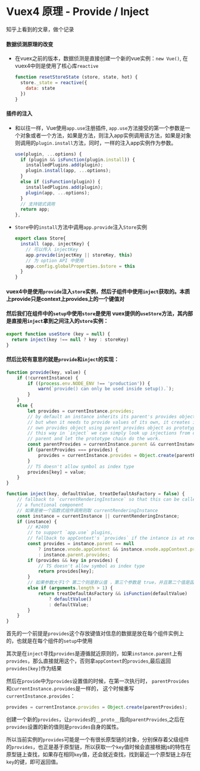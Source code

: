# Vuex4 原理 - Provide / Inject
知乎上看到的文章，做个记录
#### 数据侦测原理的改变
- 在vuex之前的版本，数据侦测是直接创建一个新的vue实例：`new Vue()`, 在vuex4中则是使用了核心库`reactive`
    ``` js
    function resetStoreState (store, state, hot) {
      store._state = reactive({
        data: state
      })
    }
    ```
#### 插件的注入
- 和以往一样，Vue使用`app.use`注册插件, `app.use`方法接受的第一个参数是一个对象或者一个方法，如果是方法，则注入app实例调用该方法，如果是对象则调用的`plugin.install`方法，同时，一样的注入app实例作为参数。
    ``` js
    use(plugin, ...options) {
      if (plugin && isFunction(plugin.install)) {
        installedPlugins.add(plugin);
        plugin.install(app, ...options);
      }
      else if (isFunction(plugin)) {
        installedPlugins.add(plugin);
        plugin(app, ...options);
      }
      // 支持链式调用
      return app;
    },
    ```
- `Store`中的`install`方法中调用`app.provide`注入`Store`实例
    ```js
    export class Store{
      install (app, injectKey) {
        // 可以传入 injectKey
        app.provide(injectKey || storeKey, this)
        // 为 option API 中使用
        app.config.globalProperties.$store = this
      }
    }
    ```
#### vuex4中是使用`provide`注入`store`实例，然后子组件中使用`inject`获取的。本质上provide只是context上provides上的一个键值对
#### 然后我们在组件中的`setup`中使用`store`是使用 vuex提供的`useStore`方法，其内部是直接用`inject`拿到之间注入的`store`实例：
```js 
export function useStore (key = null) {
  return inject(key !== null ? key : storeKey)
}
```

#### 然后比较有意思的就是`provide`和`inject`的实现：
``` js
function provide(key, value) {
    if (!currentInstance) {
        if ((process.env.NODE_ENV !== 'production')) {
            warn(`provide() can only be used inside setup().`);
        }
    }
    else {
        let provides = currentInstance.provides;
        // by default an instance inherits its parent's provides object
        // but when it needs to provide values of its own, it creates its
        // own provides object using parent provides object as prototype.
        // this way in `inject` we can simply look up injections from direct
        // parent and let the prototype chain do the work.
        const parentProvides = currentInstance.parent && currentInstance.parent.provides;
        if (parentProvides === provides) {
            provides = currentInstance.provides = Object.create(parentProvides);
        }
        // TS doesn't allow symbol as index type
        provides[key] = value;
    }
}
```
```js
function inject(key, defaultValue, treatDefaultAsFactory = false) {
    // fallback to `currentRenderingInstance` so that this can be called in
    // a functional component
    // 如果是被一个函数式组件调用则取 currentRenderingInstance
    const instance = currentInstance || currentRenderingInstance;
    if (instance) {
        // #2400
        // to support `app.use` plugins,
        // fallback to appContext's `provides` if the intance is at root
        const provides = instance.parent == null
            ? instance.vnode.appContext && instance.vnode.appContext.provides
            : instance.parent.provides;
        if (provides && key in provides) {
            // TS doesn't allow symbol as index type
            return provides[key];
        }
        // 如果参数大于1个 第二个则是默认值 ，第三个参数是 true，并且第二个值是函数则执行函数。
        else if (arguments.length > 1) {
            return treatDefaultAsFactory && isFunction(defaultValue)
                ? defaultValue()
                : defaultValue;
        }
    }
}
```
首先的一个前提是`provides`这个存放键值对信息的数据是放在每个组件实例上的，也就是在每个组件的`setup`中使用

其次是在`inject`寻找`provides`是遵循就近原则的，如果`instance.parent`上有`provides`，那么直接就用这个，否则拿`appContext`的`provides`,最后返回`provides[key]`作为结果

然后在`provide`中为`provides`设置值的时候，在第一次执行时，
`parentProvides`和`currentInstance.provides`是一样的， 这个时候重写`currentInstance.provides`：
```js
provides = currentInstance.provides = Object.create(parentProvides);
```
创建一个新的`provides`，让`provides`的`__proto__`指向`parentProvides`,之后在`provides`设置的新的值则是`provides`自身的属性。

所以当前实例的`provides`可能是一个有很长原型链的对象，分别保存着父级组件的`provides`，也正是基于原型链，所以获取一个`key`值时候会直接根据js的特性在原型链上查找，如果存在相同`key`值，还会就近查找，找到最近一个原型链上存在`key`的键，即可返回值。